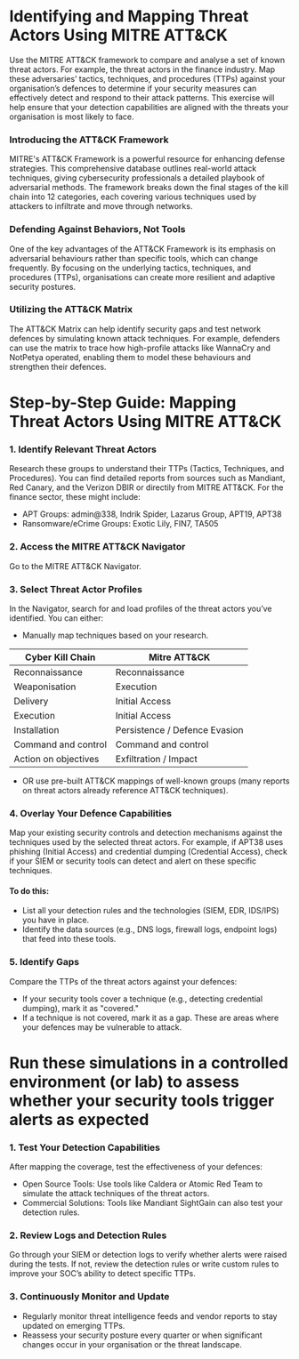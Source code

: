 # Identifying and Mapping Threat Actors Using MITRE ATT&CK

Use the MITRE ATT&CK framework to compare and analyse a set of known threat actors. For example, the threat actors in the finance industry. Map these adversaries’ tactics, techniques, and procedures (TTPs) against your organisation’s defences to determine if your security measures can effectively detect and respond to their attack patterns. This exercise will help ensure that your detection capabilities are aligned with the threats your organisation is most likely to face.

### Introducing the ATT&CK Framework
MITRE's ATT&CK Framework is a powerful resource for enhancing defense strategies. This comprehensive database outlines real-world attack techniques, giving cybersecurity professionals a detailed playbook of adversarial methods. The framework breaks down the final stages of the kill chain into 12 categories, each covering various techniques used by attackers to infiltrate and move through networks.

### Defending Against Behaviors, Not Tools
One of the key advantages of the ATT&CK Framework is its emphasis on adversarial behaviours rather than specific tools, which can change frequently. By focusing on the underlying tactics, techniques, and procedures (TTPs), organisations can create more resilient and adaptive security postures.

### Utilizing the ATT&CK Matrix
The ATT&CK Matrix can help identify security gaps and test network defences by simulating known attack techniques. For example, defenders can use the matrix to trace how high-profile attacks like WannaCry and NotPetya operated, enabling them to model these behaviours and strengthen their defences.

# Step-by-Step Guide: Mapping Threat Actors Using MITRE ATT&CK

### 1. Identify Relevant Threat Actors
Research these groups to understand their TTPs (Tactics, Techniques, and Procedures). You can find detailed reports from sources such as Mandiant, Red Canary, and the Verizon DBIR or directily from MITRE ATT&CK. For the finance sector, these might include:
- APT Groups: admin@338, Indrik Spider, Lazarus Group, APT19, APT38
- Ransomware/eCrime Groups: Exotic Lily, FIN7, TA505

### 2. Access the MITRE ATT&CK Navigator
Go to the MITRE ATT&CK Navigator.

### 3. Select Threat Actor Profiles
In the Navigator, search for and load profiles of the threat actors you’ve identified. You can either:
- Manually map techniques based on your research.

| Cyber Kill Chain            | Mitre ATT&CK     |
|--------------------------|---------------------|
|  Reconnaissance          |Reconnaissance |
| Weaponisation            | Execution|
| Delivery                 | Initial Access|
| Execution                | Initial Access|
| Installation             | Persistence / Defence Evasion|
| Command and control      | Command and control|
| Action on objectives     | Exfiltration  / Impact|
- OR use pre-built ATT&CK mappings of well-known groups (many reports on threat actors already reference ATT&CK techniques).



### 4. Overlay Your Defence Capabilities
Map your existing security controls and detection mechanisms against the techniques used by the selected threat actors. For example, if APT38 uses phishing (Initial Access) and credential dumping (Credential Access), check if your SIEM or security tools can detect and alert on these specific techniques.
#### To do this:
- List all your detection rules and the technologies (SIEM, EDR, IDS/IPS) you have in place.
- Identify the data sources (e.g., DNS logs, firewall logs, endpoint logs) that feed into these tools.

### 5. Identify Gaps
Compare the TTPs of the threat actors against your defences:
- If your security tools cover a technique (e.g., detecting credential dumping), mark it as "covered."
- If a technique is not covered, mark it as a gap. These are areas where your defences may be vulnerable to attack.

# Run these simulations in a controlled environment (or lab) to assess whether your security tools trigger alerts as expected

### 1. Test Your Detection Capabilities
After mapping the coverage, test the effectiveness of your defences:
- Open Source Tools: Use tools like Caldera or Atomic Red Team to simulate the attack techniques of the threat actors.
- Commercial Solutions: Tools like Mandiant SightGain can also test your detection rules.

### 2. Review Logs and Detection Rules
Go through your SIEM or detection logs to verify whether alerts were raised during the tests. If not, review the detection rules or write custom rules to improve your SOC’s ability to detect specific TTPs.

### 3. Continuously Monitor and Update
- Regularly monitor threat intelligence feeds and vendor reports to stay updated on emerging TTPs.
- Reassess your security posture every quarter or when significant changes occur in your organisation or the threat landscape.



